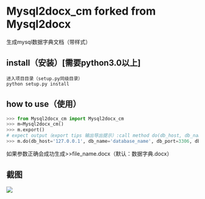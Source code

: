 # Mysql2docx_cm forked from Mysql2docx
生成mysql数据字典文档（带样式）

## install（安装）[需要python3.0以上]
```shell/cmd
进入项目目录（setup.py同级目录）
python setup.py install
```

## how to use（使用）
```python
>>> from Mysql2docx_cm import Mysql2docx_cm
>>> m=Mysql2docx_cm()
>>> m.export()
# expect output（export tips 输出导出提示）:call method do(db_host, db_name, db_port=3306, db_user='root', db_pwd='root', file_name='数据字典')
>>> m.do(db_host='127.0.0.1', db_name='database_name', db_port=3306, db_user='root', db_pwd='root', file_name='数据字典')
```
如果参数正确会成功生成>>file_name.docx（默认：数据字典.docx）

## 截图
![](https://gitee.com/icecooly/Mysql2docx/attach_files/download?i=92257&u=http%3A%2F%2Ffiles.git.oschina.net%2Fgroup1%2FM00%2F01%2FC2%2FPaAvDFmfDX2AbSPhAAH-JDNEN-o933.png%3Ftoken%3D314a024565ec3e8df4ec6964413aacba%26ts%3D1503595901%26attname%3Dlizi.png)
